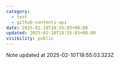```yaml
---
category:
  - test
  - github-contents-api
date: 2025-02-10T18:55:03+00:00
updated: 2025-02-10T18:55:03+00:00
visibility: public
---
```


Note updated at 2025-02-10T18:55:03.323Z